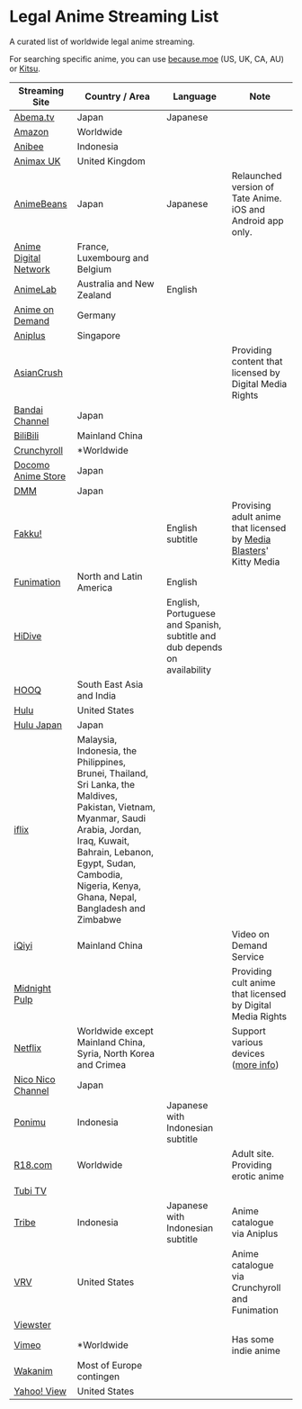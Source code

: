 # Legal Anime Streaming List
A curated list of worldwide legal anime streaming.

For searching specific anime, you can use [because.moe](http://because.moe/) (US, UK, CA, AU) or [Kitsu](https://kitsu.io/anime).

| Streaming Site  | Country / Area  | Language |  Note  |
| ------------ | -------------- | ------------------ | ------------------ |
| [Abema.tv](https://abema.tv/) | Japan |Japanese||
| [Amazon](http://amazon.com) | Worldwide |||
|[Anibee](http://anibee.tv/movie/id/Anime)|Indonesia|||
|[Animax UK](https://www.animaxtv.co.uk/)|United Kingdom|||
|[AnimeBeans](https://www.animebeans.com/)|Japan|Japanese|Relaunched version of Tate Anime. iOS and Android app only.|
| [Anime Digital Network]( https://animedigitalnetwork.fr/ ) | France, Luxembourg and Belgium |         ||
|[AnimeLab](https://www.animelab.com)|Australia and New Zealand|English||
| [Anime on Demand](https://www.anime-on-demand.de/)  | Germany |         ||
| [Aniplus](https://www.aniplus-asia.com/vod/)| Singapore      |         ||
|[AsianCrush](https://www.asiancrush.com)|||Providing content that licensed by Digital Media Rights|
|[Bandai Channel](http://www.b-ch.com/)|Japan|||
| [BiliBili](https://www.bilibili.com/) | Mainland China |         ||
| [Crunchyroll](http://www.crunchyroll.com/)           | *Worldwide |         ||
|[Docomo Anime Store](https://anime.dmkt-sp.jp/)|Japan|||
|[DMM](http://www.dmm.com/digital/videomarket/anime/)| Japan|||
| [Fakku!](https://www.fakku.net/anime)||English subtitle|Provising adult anime that licensed by [Media Blasters](http://media-blasters.com/)' Kitty Media|
| [Funimation](https://www.funimation.com/) |North and Latin America|English||
| [HiDive](http://hidive.com/)                         |                | English, Portuguese and Spanish, subtitle and dub depends on availability ||
|[HOOQ](https://www.hooq.tv/welcome)|South East Asia and India|||
| [Hulu]( https://www.hulu.com/)                      | United States |         ||
|[Hulu Japan](https://www.happyon.jp/)|Japan|||
| [iflix]( https://www.iflix.com/ )                   | Malaysia, Indonesia, the Philippines, Brunei, Thailand, Sri Lanka, the  Maldives, Pakistan, Vietnam, Myanmar, Saudi Arabia, Jordan, Iraq,  Kuwait, Bahrain, Lebanon, Egypt, Sudan, Cambodia, Nigeria, Kenya, Ghana, Nepal, Bangladesh and Zimbabwe |         ||
|[iQiyi](http://www.iqiyi.com/)|Mainland China||Video on Demand Service|
|[Midnight Pulp](http://www.midnightpulp.com/browse/anime/)|||Providing cult anime that licensed by Digital Media Rights|
| [Netflix](https://netflix.com)         | Worldwide except Mainland China, Syria, North Korea and Crimea |         |Support various devices ([more info](https://en.wikipedia.org/wiki/List_of_Netflix-compatible_devices))|
| [Nico Nico Channel]( ch.nicovideo.jp )               | Japan |         ||
| [Ponimu](http://ponimu.com/)                         | Indonesia      | Japanese with Indonesian subtitle ||
| [R18.com](https://r18.com) | Worldwide |  |Adult site. Providing erotic anime|
|[Tubi TV](https://tubitv.com/)||||
| [Tribe](https://www.tribenow.tv/id)                  | Indonesia      | Japanese with Indonesian subtitle |Anime catalogue via Aniplus|
| [VRV](https://vrv.co/)                               | United States  |  |Anime catalogue via Crunchyroll and Funimation|
| [Viewster](https://www.viewster.com/genre/58/anime/) |                |         ||
| [Vimeo](https://vimeo.com/) | *Worldwide |  |Has some indie anime|
|[Wakanim](http://www.wakanim.tv/fr/v2)|Most of Europe contingen|||
| [Yahoo! View](http://view.yahoo.com/browse/tv/genre/anime) | United States |         ||
